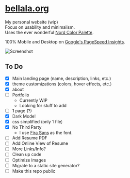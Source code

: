 # [bellala.org](https://bellala.org)
My personal website (wip)  
Focus on usability and minimalism.  
Uses the ever wonderful [Nord Color Palette](https://www.nordtheme.com/).  

100% Mobile and Desktop on [Google's PageSpeed Insights](https://developers.google.com/speed/pagespeed/insights/?url=http%3A%2F%2Fbellala.org).

![Screenshot](https://bellala.org/assets/pics/site.png)

## To Do
- [x] Main landing page (name, description, links, etc.)
- [x] theme customizations (colors, hover effects, etc.)
- [x] about
- [ ] Portfolio
  - Currently WIP
  - Looking for stuff to add
- [ ] 1 page (?)
- [x] Dark Mode!
- [x] css simplified (only 1 file)
- [x] No Third Party
  - I use [Fira Sans](https://github.com/mozilla/Fira) as the font.
- [ ] Add Resume PDF
- [ ] Add Online View of Resume
- [ ] More Links/Info?
- [ ] Clean up code
- [ ] Optimize Images
- [ ] Migrate to a static site generator?
- [ ] Make this repo public
